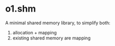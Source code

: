 
# o1.shm

A minimal shared memory library, to simplify both:
1. allocation + mapping
2. existing shared memory are mapping
